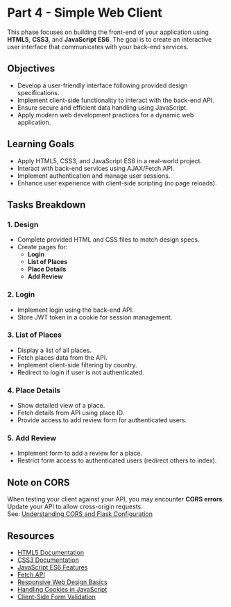 # Part 4 - Simple Web Client

This phase focuses on building the front-end of your application using **HTML5**, **CSS3**, and **JavaScript ES6**. The goal is to create an interactive user interface that communicates with your back-end services.

## Objectives

- Develop a user-friendly interface following provided design specifications.
- Implement client-side functionality to interact with the back-end API.
- Ensure secure and efficient data handling using JavaScript.
- Apply modern web development practices for a dynamic web application.

## Learning Goals

- Apply HTML5, CSS3, and JavaScript ES6 in a real-world project.
- Interact with back-end services using AJAX/Fetch API.
- Implement authentication and manage user sessions.
- Enhance user experience with client-side scripting (no page reloads).

## Tasks Breakdown

### 1. Design

- Complete provided HTML and CSS files to match design specs.
- Create pages for:
    - **Login**
    - **List of Places**
    - **Place Details**
    - **Add Review**

### 2. Login

- Implement login using the back-end API.
- Store JWT token in a cookie for session management.

### 3. List of Places

- Display a list of all places.
- Fetch places data from the API.
- Implement client-side filtering by country.
- Redirect to login if user is not authenticated.

### 4. Place Details

- Show detailed view of a place.
- Fetch details from API using place ID.
- Provide access to add review form for authenticated users.

### 5. Add Review

- Implement form to add a review for a place.
- Restrict form access to authenticated users (redirect others to index).

## Note on CORS

When testing your client against your API, you may encounter **CORS errors**. Update your API to allow cross-origin requests.  
See: [Understanding CORS and Flask Configuration](https://flask-cors.readthedocs.io/en/latest/)

## Resources

- [HTML5 Documentation](https://developer.mozilla.org/en-US/docs/Web/Guide/HTML/HTML5)
- [CSS3 Documentation](https://developer.mozilla.org/en-US/docs/Web/CSS)
- [JavaScript ES6 Features](https://developer.mozilla.org/en-US/docs/Web/JavaScript)
- [Fetch API](https://developer.mozilla.org/en-US/docs/Web/API/Fetch_API)
- [Responsive Web Design Basics](https://web.dev/responsive-web-design-basics/)
- [Handling Cookies in JavaScript](https://developer.mozilla.org/en-US/docs/Web/API/Document/cookie)
- [Client-Side Form Validation](https://developer.mozilla.org/en-US/docs/Learn/Forms/Form_validation)
